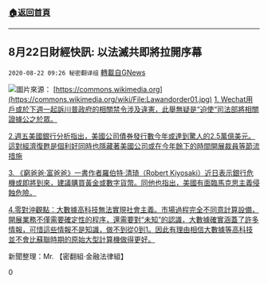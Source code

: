 ###  [:house:返回首頁](https://github.com/ourhimalayas/txt)
---

## 8月22日財經快訊: 以法滅共即將拉開序幕
`2020-08-22 09:26 秘密翻译组` [轉載自GNews](https://gnews.org/zh-hant/311824/)

![](https://s3.amazonaws.com/gnews-media-offload/wp-content/uploads/2020/08/22092203/Picture-1-84.png)圖片來源： [https://commons.wikimedia.org](https://commons.wikimedia.org/wiki/File:Lawandorder01.jpg) 
[1. Wechat用戶或於下週一起訴川普政府的相關禁令涉及違憲，此舉無疑是“迫使“司法部將相關證據公之於眾。](https://finance.yahoo.com/news/wechat-users-group-sues-block-010621313.html)

[2.週五美國銀行分析指出，美國公司債券發行數今年或達到驚人的2.5萬億美元。這對經濟復甦是個利好同時也隱藏著美國公司或在今年餘下的時間開展裁員等節流措施](https://www.corona-stocks.com/its-just-absolutely-incredible-whats-going-on-in-the-corporate-bond-market-is-stunning/?amp)

[3. 《窮爸爸·富爸爸》一書作者羅伯特·清琦（Robert Kiyosaki）近日表示銀行危機或即將到來，建議購買黃金或數字貨幣。同他也指出，美國有面臨馬克思主義侵蝕危險。](https://www.kitco.com/news/2020-08-21/Robert-Kiyosaki-says-don-t-make-this-financial-mistake-and-get-manipulated.html)

[4.零對沖觀點：大數據高科技無法實現社會主義。市場過程完全不同意計算設備，開展業務不僅需要確定性的程序，還需要對“未知”的認識，大數據確實涵蓋了許多情報，可惜這些情報不是知識，做不到從0到1。因此有理由相信大數據等高科技並不會比蘇聯時期的原始大型計算機做得更好。](https://www.zerohedge.com/economics/why-smarter-computers-wont-make-socialism-more-workable)

新聞整理：Mr. 
 【密翻組·金融法律組】

0
